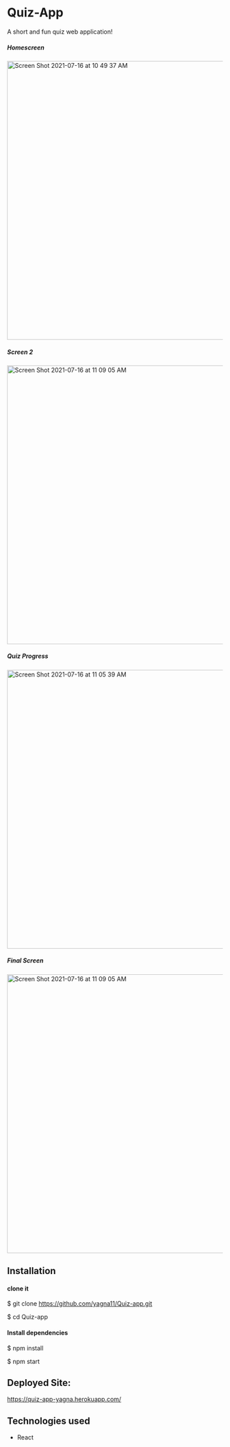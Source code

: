 # Quiz-App

A short and fun quiz web application! 

##### Homescreen

<img width="650" alt="Screen Shot 2021-07-16 at 10 49 37 AM" src="https://user-images.githubusercontent.com/70176837/138566593-e0c420c1-cc7a-4add-a105-2f3f7eeaabba.png">

##### Screen 2

<img width="650" alt="Screen Shot 2021-07-16 at 11 09 05 AM" src="https://user-images.githubusercontent.com/70176837/138566602-24b7fade-4f25-4455-a756-1e64afbcb7c1.png">

##### Quiz Progress

<img width="650" alt="Screen Shot 2021-07-16 at 11 05 39 AM" src="https://user-images.githubusercontent.com/70176837/138566621-4f9d98b7-6d51-4f3a-9304-ca2819f1e749.png">

##### Final Screen

<img width="650" alt="Screen Shot 2021-07-16 at 11 09 05 AM" src="https://user-images.githubusercontent.com/70176837/138566609-8ef7ea34-76c7-46cb-aacf-9bd1e56db149.png">

## Installation 

#### clone it
$ git clone https://github.com/yagna11/Quiz-app.git

$ cd Quiz-app

#### Install dependencies
$ npm install

$ npm start

## Deployed Site:
https://quiz-app-yagna.herokuapp.com/

## Technologies used
- React


